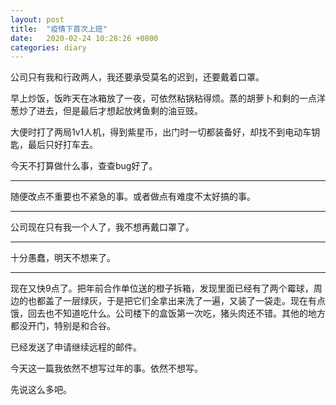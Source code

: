 ```yaml
---
layout: post
title:  "疫情下首次上班"
date:   2020-02-24 10:28:26 +0800
categories: diary
---
```


公司只有我和行政两人，我还要承受莫名的迟到，还要戴着口罩。

早上炒饭，饭昨天在冰箱放了一夜，可依然粘锅粘得烦。蒸的胡萝卜和剩的一点洋葱炒了进去，但是最后才想起放烤鱼剩的油豆豉。

大便时打了两局1v1人机，得到紫星币，出门时一切都装备好，却找不到电动车钥匙，最后只好打车去。

今天不打算做什么事，查查bug好了。

----

随便改点不重要也不紧急的事。或者做点有难度不太好搞的事。

----

公司现在只有我一个人了，我不想再戴口罩了。

----

十分愚蠢，明天不想来了。

----

现在又快9点了。把年前合作单位送的橙子拆箱，发现里面已经有了两个霉球，周边的也都盖了一层绿灰，于是把它们全拿出来洗了一遍，又装了一袋走。现在有点饿，回去也不知道吃什么。公司楼下的盒饭第一次吃，猪头肉还不错。其他的地方都没开门，特别是和合谷。

已经发送了申请继续远程的邮件。

今天这一篇我依然不想写过年的事。依然不想写。

先说这么多吧。
